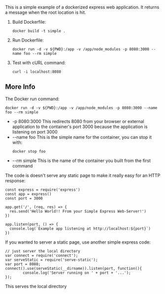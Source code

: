 This is a simple example of a dockerized express web application.  It returns a message when the root location is hit.  

1. Build Dockerfile:
   ```
   docker build -t simple .
   ```
1. Run Dockerfile:
   ```
   docker run -d -v ${PWD}:/app -v /app/node_modules -p 8080:3000 --name foo --rm simple
   ```
1. Test with cURL command:
   ```
   curl -i localhost:8080
   ```
   
## More Info
The Docker run command:
```
docker run -d -v ${PWD}:/app -v /app/node_modules -p 8080:3000 --name foo --rm simple
```
* -p 8080:3000
   This redirects 8080 from your browser or external application to the container's port 3000 because the application is listening on port 3000
* --name foo
   This is the simple name for the container, you can stop it with:
   ```
   docker stop foo
   ```
* --rm simple
   This is the name of the container you built from the first command

The code is doesn't serve any static page to make it really easy for an HTTP response:
```
const express = require('express')
const app = express()
const port = 3000

app.get('/', (req, res) => {
  res.send('Hello World!! From your Simple Express Web-Server!')
})

app.listen(port, () => {
  console.log(`Example app listening at http://localhost:${port}`)
})
```

If you wanted to server a static page, use another simple express code:
```
// just server the local directory
var connect = require('connect');
var serveStatic = require('serve-static');
var port = 8080;
connect().use(serveStatic(__dirname)).listen(port, function(){
        console.log('Server running on ' + port + '...');
});
```
This serves the local directory 


